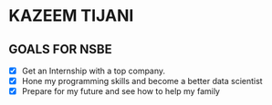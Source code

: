 # KAZEEM TIJANI 
## GOALS FOR NSBE

- [x] Get an Internship with a top company.
- [x] Hone my programming skills and become a better data scientist
- [x] Prepare for my future and see how to help my family
